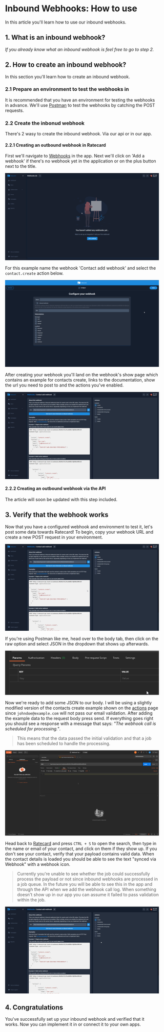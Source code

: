 # Inbound Webhooks: How to use
In this article you'll learn how to use our inbound webhooks.

## 1. What is an inbound webhook?
_If you already know what an inbound webhook is feel free to go to step 2._

## 2. How to create an inbound webhook?
In this section you'll learn how to create an inbound webhook.

### 2.1 Prepare an environment to test the webhooks in
It is recommended that you have an environment for testing the webhooks in advance. We'll use [Postman](https://www.postman.com/) to test the webhooks by catching the POST requests.

### 2.2 Create the inbonud webhook
There's 2 wasy to create the inbound webhook. Via our api or in our app. 

#### 2.2.1 Creating an outbound webhook in Ratecard
First we'll navigate to [Webhooks](https://ratecard.io/app/webhooks) in the app. Next we'll click on 'Add a webhook' if there's no webhook yet in the application or on the plus button next to the title.

![Create webhook](../../../assets/images/webhooks/webhooks-1.gif)

For this example name the webhook 'Contact add webhook' and select the `contact.create` action below.

![Create webhook](../../../assets/images/webhooks/webhooks-5.gif)

After creating your webhook you'll land on the webhook's show page which contains an example for contacts create, links to the documentation, show the url you need to post to and the actions you've enabled.

![Create webhook](../../../assets/images/webhooks/webhooks-6.png)

#### 2.2.2 Creating an outbound webhook via the API
The article will soon be updated with this step included.
## 3. Verify that the webhook works
Now that you have a configured webhook and environment to test it, let's post some data towards Ratecard! To begin, copy your webhook URL and create a new POST request in your environment. 

![Create webhook](../../../assets/images/webhooks/webhooks-7.gif)

If you're using Postman like me, head over to the body tab, then click on the raw option and select JSON in the dropdown that shows up afterwards.
 
![Create webhook](../../../assets/images/webhooks/webhooks-8.gif)

Now we're ready to add some JSON to our body. I will be using a slightly modified version of the contacts create example shown on the [actions](./actions.md) page since `johndoe@example.com` will not pass our email validation. After adding the example data to the request body press send. If everything goes right you should see a response with a message that says: _"The webhook call is scheduled for processing."_. 
> This means that the data passed the initial validation and that a job has been scheduled to handle the processing.

![Create webhook](../../../assets/images/webhooks/webhooks-9.gif)

Head back to [Ratecard](https://ratecard.io/app) and press `CTRL + S` to open the search, then type in the name or email of your contact, and click on them if they show up. If you don't see your contact, verify that your payload contains valid data. When the contact details is loaded you should be able to see the text "synced via Webhook" with a webhook icon.

<!-- theme: warning -->
> Currently you're unable to see whether the job could successfully process the payload or not since inbound webhooks are processed in a job queue. In the future you will be able to see this in the app and through the API when we add the webhook call log. When something doesn't show up in our app you can assume it failed to pass validation within the job.

![Create webhook](../../../assets/images/webhooks/webhooks-10.gif)

## 4. Congratulations 
You've successfully set up your inbound webhook and verified that it works. Now you can implement it in or connect it to your own apps.